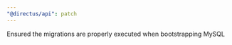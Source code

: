 ```yaml
---
"@directus/api": patch
---
```


Ensured the migrations are properly executed when bootstrapping MySQL
